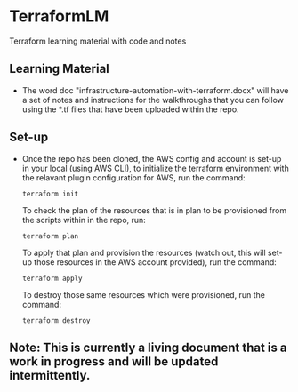 # TerraformLM
Terraform learning material with code and notes

## Learning Material
- The word doc "infrastructure-automation-with-terraform.docx" will have a set of notes and instructions for the walkthroughs that you can follow using the *.tf files that have been uploaded within the repo.

## Set-up
- Once the repo has been cloned, the AWS config and account is set-up in your local (using AWS CLI), to initialize the terraform environment with the relavant plugin configuration for AWS, run the command:
  ```
  terraform init
  ```
  To check the plan of the resources that is in plan to be provisioned from the scripts within in the repo, run:
  ```
  terraform plan
  ```
  To apply that plan and provision the resources (watch out, this will set-up those resources in the AWS account provided), run the command:
  ```
  terraform apply
  ```
  To destroy those same resources which were provisioned, run the command:
  ```
  terraform destroy
  ```

## Note: This is currently a living document that is a work in progress and will be updated intermittently.
